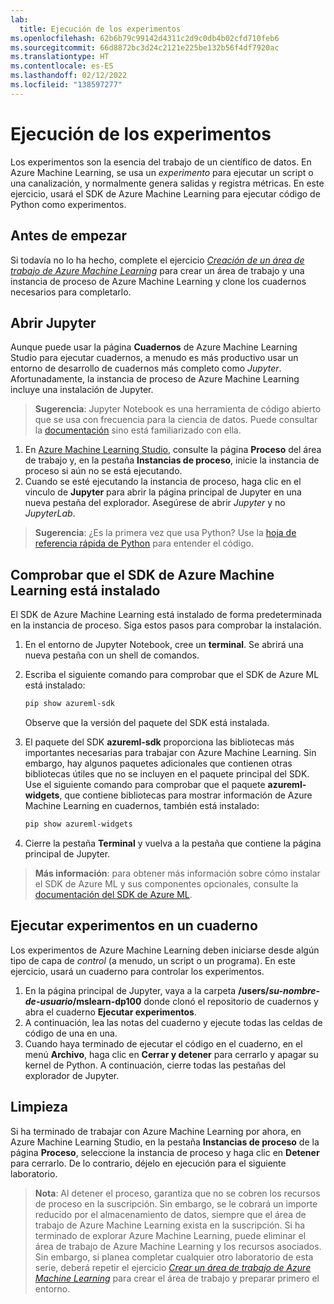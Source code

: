 ```yaml
---
lab:
  title: Ejecución de los experimentos
ms.openlocfilehash: 62b6b79c99142d4311c2d9c0db4b02cfd710feb6
ms.sourcegitcommit: 66d8872bc3d24c2121e225be132b56f4df7920ac
ms.translationtype: HT
ms.contentlocale: es-ES
ms.lasthandoff: 02/12/2022
ms.locfileid: "138597277"
---
```

# <a name="run-experiments"></a>Ejecución de los experimentos

Los experimentos son la esencia del trabajo de un científico de datos. En Azure Machine Learning, se usa un *experimento* para ejecutar un script o una canalización, y normalmente genera salidas y registra métricas. En este ejercicio, usará el SDK de Azure Machine Learning para ejecutar código de Python como experimentos.

## <a name="before-you-start"></a>Antes de empezar

Si todavía no lo ha hecho, complete el ejercicio *[Creación de un área de trabajo de Azure Machine Learning](01-create-a-workspace.md)* para crear un área de trabajo y una instancia de proceso de Azure Machine Learning y clone los cuadernos necesarios para completarlo.

## <a name="open-jupyter"></a>Abrir Jupyter

Aunque puede usar la página **Cuadernos** de Azure Machine Learning Studio para ejecutar cuadernos, a menudo es más productivo usar un entorno de desarrollo de cuadernos más completo como *Jupyter*. Afortunadamente, la instancia de proceso de Azure Machine Learning incluye una instalación de Jupyter.

> **Sugerencia**: Jupyter Notebook es una herramienta de código abierto que se usa con frecuencia para la ciencia de datos. Puede consultar la [documentación](https://jupyter-notebook.readthedocs.io/en/stable/notebook.html) sino está familiarizado con ella.

1. En [Azure Machine Learning Studio](https://ml.azure.com), consulte la página **Proceso** del área de trabajo y, en la pestaña **Instancias de proceso**, inicie la instancia de proceso si aún no se está ejecutando.
2. Cuando se esté ejecutando la instancia de proceso, haga clic en el vinculo de **Jupyter** para abrir la página principal de Jupyter en una nueva pestaña del explorador. Asegúrese de abrir *Jupyter* y no *JupyterLab*.

> **Sugerencia**: ¿Es la primera vez que usa Python? Use la [hoja de referencia rápida de Python](cheat-sheets/dp100-cheat-sheet-python.pdf) para entender el código.

## <a name="verify-the-azure-machine-learning-sdk-is-installed"></a>Comprobar que el SDK de Azure Machine Learning está instalado

El SDK de Azure Machine Learning está instalado de forma predeterminada en la instancia de proceso. Siga estos pasos para comprobar la instalación.

1. En el entorno de Jupyter Notebook, cree un **terminal**. Se abrirá una nueva pestaña con un shell de comandos.
2. Escriba el siguiente comando para comprobar que el SDK de Azure ML está instalado:

    ```bash
    pip show azureml-sdk
    ```

    Observe que la versión del paquete del SDK está instalada.

3. El paquete del SDK **azureml-sdk** proporciona las bibliotecas más importantes necesarias para trabajar con Azure Machine Learning. Sin embargo, hay algunos paquetes adicionales que contienen otras bibliotecas útiles que no se incluyen en el paquete principal del SDK. Use el siguiente comando para comprobar que el paquete **azureml-widgets**, que contiene bibliotecas para mostrar información de Azure Machine Learning en cuadernos, también está instalado:

    ```bash
    pip show azureml-widgets
    ```

4. Cierre la pestaña **Terminal** y vuelva a la pestaña que contiene la página principal de Jupyter.

> **Más información**: para obtener más información sobre cómo instalar el SDK de Azure ML y sus componentes opcionales, consulte la [documentación del SDK de Azure ML](https://docs.microsoft.com/python/api/overview/azure/ml/install?view=azure-ml-py).

## <a name="run-experiments-in-a-notebook"></a>Ejecutar experimentos en un cuaderno

Los experimentos de Azure Machine Learning deben iniciarse desde algún tipo de capa de *control* (a menudo, un script o un programa). En este ejercicio, usará un cuaderno para controlar los experimentos.

1. En la página principal de Jupyter, vaya a la carpeta **/users/*su-nombre-de-usuario*/mslearn-dp100** donde clonó el repositorio de cuadernos y abra el cuaderno **Ejecutar experimentos**.
2. A continuación, lea las notas del cuaderno y ejecute todas las celdas de código de una en una.
3. Cuando haya terminado de ejecutar el código en el cuaderno, en el menú **Archivo**, haga clic en **Cerrar y detener** para cerrarlo y apagar su kernel de Python. A continuación, cierre todas las pestañas del explorador de Jupyter.

## <a name="clean-up"></a>Limpieza

Si ha terminado de trabajar con Azure Machine Learning por ahora, en Azure Machine Learning Studio, en la pestaña **Instancias de proceso** de la página **Proceso**, seleccione la instancia de proceso y haga clic en **Detener** para cerrarlo. De lo contrario, déjelo en ejecución para el siguiente laboratorio.

> **Nota**: Al detener el proceso, garantiza que no se cobren los recursos de proceso en la suscripción. Sin embargo, se le cobrará un importe reducido por el almacenamiento de datos, siempre que el área de trabajo de Azure Machine Learning exista en la suscripción. Si ha terminado de explorar Azure Machine Learning, puede eliminar el área de trabajo de Azure Machine Learning y los recursos asociados. Sin embargo, si planea completar cualquier otro laboratorio de esta serie, deberá repetir el ejercicio *[Crear un área de trabajo de Azure Machine Learning](01-create-a-workspace.md)* para crear el área de trabajo y preparar primero el entorno.